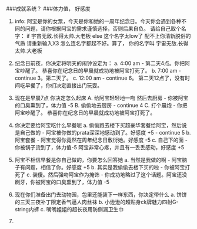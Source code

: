 ###成就系统？
###体力值， 好感度
1. info: 
阿宝是你的女票，今天是你和她的一周年纪念日。今天你会遇到各种不同的问题，请你根据阿宝的需求谨慎选择，否则后果自负。
请给自己取个名字：
    if 宇宙无敌.长得太帅.大老板 
    else 这个名字太low了 配不上你清新脱俗的气质 请重新输入X3
怎么连名字都起不好。算了，
你的名字叫 宇宙无敌.长得太帅.大老板

2. 纪念日前夜，你决定将明天的闹钟设定为：
    a. 4:00 am - 第二天4点。你把阿宝吵醒了。 恭喜你在纪念日的早晨就成功地被阿宝打死了。
    b. 7:00 am - continue 3。第二天了。
    c. 12:00 am - continue 6。 第二天12点了，没有时间吃早餐了，你们决定直接出门玩耍。

3. 现在是早晨7点 你决定怎么起床
    A. 给阿宝轻轻地一吻 然后去厨房 - 你被阿宝的口臭熏到了，体力值 -5
    B. 偷偷地去厨房 - continue 4
    C. 打个晨炮 - 你把阿宝吵醒了。 恭喜你在纪念日的早晨就成功地被阿宝打死了。

4. 你决定要给阿宝吃什么早餐呢
    a. 偷偷跑去楼下买超豪华套餐给阿宝，然后说是自己做的 - 阿宝被你做的prata深深地感动到了。好感度 +5 - continue 5
    b. 阿宝套餐 - 阿宝觉得你竟然在周年纪念日敷衍她。好感度 -5
    c. 自己下的面 - 你被锅子烫到了，体力值-5 阿宝非常心疼，并且有一丢丢感动，好感度 +5

5. 阿宝不相信早餐是你自己做的，你要怎么回答她
    a. 当然是我做的啊 - 阿宝脑子有问题，相信了你。好感度 +5
    b. 其实是我偷偷去楼下买的啦 - 你被阿宝打死了
    c. 装傻。然后强吻阿宝作为掩饰 - 你成功地略过了这个话题。阿宝还没刷牙，你被阿宝的口臭熏到了，体力值 -5

6. 现在你们准备出门去动物园，包里还能装下一样东西，你决定带什么
    a. 饼饼的三天三夜补丁限定香气逼人肉丝袜
    b. 小逊逊的超贴身ck牌魅力四射G-string内裤
    c. 嘴嘴姐姐的超长夜用防侧漏卫生巾

7. 